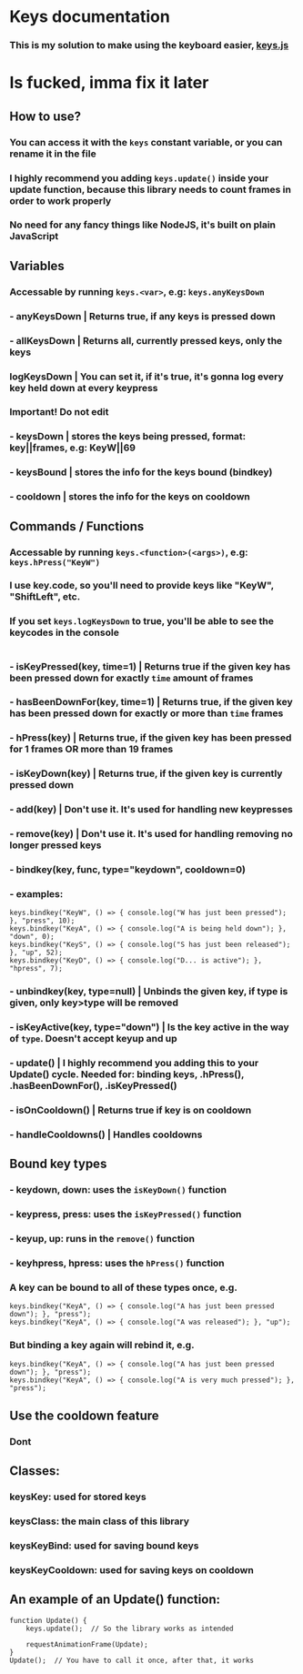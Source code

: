 # Keys documentation
### This is my solution to make using the keyboard easier, [keys.js](../libs/keys.js)
# Is fucked, imma fix it later
## How to use?
### You can access it with the ```keys``` constant variable, or you can rename it in the file
### I highly recommend you adding ```keys.update()``` inside your update function, because this library needs to count frames in order to work properly
### No need for any fancy things like NodeJS, it's built on plain JavaScript

## Variables
### Accessable by running ```keys.<var>```, e.g: ```keys.anyKeysDown```

### - anyKeysDown       |       Returns true, if any keys is pressed down
### - allKeysDown       |       Returns all, currently pressed keys, only the keys
### logKeysDown         |       You can set it, if it's true, it's gonna log every key held down at every keypress

### **Important! Do not edit**
### - keysDown          |       stores the keys being pressed, format: key||frames, e.g: KeyW||69
### - keysBound         |       stores the info for the keys bound (bindkey)
### - cooldown          |       stores the info for the keys on cooldown

## Commands / Functions
### Accessable by running ```keys.<function>(<args>)```, e.g: ```keys.hPress("KeyW")```
### I use key.code, so you'll need to provide keys like "KeyW", "ShiftLeft", etc.
### If you set ```keys.logKeysDown``` to true, you'll be able to see the keycodes in the console
#
### - isKeyPressed(key, time=1)     |       Returns true if the given key has been pressed down for exactly ```time``` amount of frames
### - hasBeenDownFor(key, time=1)   |       Returns true, if the given key has been pressed down for exactly or more than ```time``` frames
### - hPress(key)                   |       Returns true, if the given key has been pressed for 1 frames OR more than 19 frames
### - isKeyDown(key)                |       Returns true, if the given key is currently pressed down
### - add(key)                      |       Don't use it. It's used for handling new keypresses
### - remove(key)                   |       Don't use it. It's used for handling removing no longer pressed keys
### - bindkey(key, func, type="keydown", cooldown=0)
###     - examples: 
```
keys.bindkey("KeyW", () => { console.log("W has just been pressed"); }, "press", 10);
keys.bindkey("KeyA", () => { console.log("A is being held down"); }, "down", 0);
keys.bindkey("KeyS", () => { console.log("S has just been released"); }, "up", 52);
keys.bindkey("KeyD", () => { console.log("D... is active"); }, "hpress", 7);
```
### - unbindkey(key, type=null)     |       Unbinds the given key, if type is given, only key>type will be removed
### - isKeyActive(key, type="down") |       Is the key active in the way of ```type```. Doesn't accept keyup and up
### - update()                      |       I highly recommend you adding this to your Update() cycle. Needed for: binding keys, .hPress(), .hasBeenDownFor(), .isKeyPressed()
### - isOnCooldown()                |       Returns true if key is on cooldown
### - handleCooldowns()             |       Handles cooldowns

## Bound key types
### - keydown, down: uses the ```isKeyDown()``` function
### - keypress, press: uses the ```isKeyPressed()``` function
### - keyup, up: runs in the ```remove()``` function
### - keyhpress, hpress: uses the ```hPress()``` function
### A key can be bound to all of these types once, e.g.
```
keys.bindkey("KeyA", () => { console.log("A has just been pressed down"); }, "press");
keys.bindkey("KeyA", () => { console.log("A was released"); }, "up");
```
### But binding a key again will rebind it, e.g.
```
keys.bindkey("KeyA", () => { console.log("A has just been pressed down"); }, "press");
keys.bindkey("KeyA", () => { console.log("A is very much pressed"); }, "press");
```
## Use the cooldown feature
### Dont
## Classes:
### keysKey: used for stored keys
### keysClass: the main class of this library
### keysKeyBind: used for saving bound keys
### keysKeyCooldown: used for saving keys on cooldown
## An example of an Update() function:
```
function Update() {
    keys.update();  // So the library works as intended

    requestAnimationFrame(Update);
}
Update();  // You have to call it once, after that, it works
```

